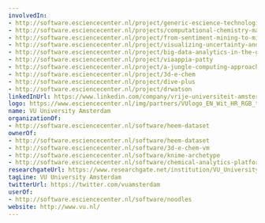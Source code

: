 ```yaml
---
involvedIn:
- http://software.esciencecenter.nl/project/generic-escience-technologies
- http://software.esciencecenter.nl/projects/computational-chemistry-made-easy
- http://software.esciencecenter.nl/project/from-sentiment-mining-to-mining-embodied-emotions
- http://software.esciencecenter.nl/project/visualizing-uncertainty-and-perspectives
- http://software.esciencecenter.nl/project/big-data-analytics-in-the-geo-spatial-domain
- http://software.esciencecenter.nl/project/viaappia-patty
- http://software.esciencecenter.nl/project/a-jungle-computing-approach-to-large-scale-online-forensic-analysis
- http://software.esciencecenter.nl/project/3d-e-chem
- http://software.esciencecenter.nl/project/dive-plus
- http://software.esciencecenter.nl/project/drwatson
linkedInUrl: https://www.linkedin.com/company/vrije-universiteit-amsterdam
logo: https://www.esciencecenter.nl/img/partners/VUlogo_EN_Wit_HR_RGB_tcm9-201385.png
name: VU University Amsterdam
organizationOf:
- http://software.esciencecenter.nl/software/heem-dataset
ownerOf:
- http://software.esciencecenter.nl/software/heem-dataset
- http://software.esciencecenter.nl/software/3d-e-chem-vm
- http://software.esciencecenter.nl/software/knime-archetype
- http://software.esciencecenter.nl/software/chemical-analytics-platform
researchgateUrl: https://www.researchgate.net/institution/VU_University_Amsterdam
tagLine: VU University Amsterdam
twitterUrl: https://twitter.com/vuamsterdam
userOf:
- http://software.esciencecenter.nl/software/noodles
website: http://www.vu.nl/
---
```

